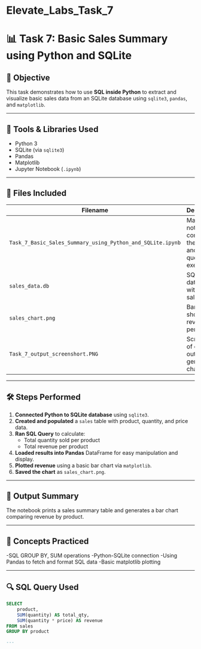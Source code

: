 # Elevate_Labs_Task_7
# 📊 Task 7: Basic Sales Summary using Python and SQLite

## 🎯 Objective
This task demonstrates how to use **SQL inside Python** to extract and visualize basic sales data from an SQLite database using `sqlite3`, `pandas`, and `matplotlib`.

---

## 🧰 Tools & Libraries Used
- Python 3
- SQLite (via `sqlite3`)
- Pandas
- Matplotlib
- Jupyter Notebook (`.ipynb`)

---

## 📂 Files Included
| Filename | Description |
|----------|-------------|
| `Task_7_Basic_Sales_Summary_using_Python_and_SQLite.ipynb` | Main notebook containing the code and SQL query execution |
| `sales_data.db` | SQLite database with sample sales data |
| `sales_chart.png` | Bar chart showing revenue per product |
| `Task_7_output_screenshort.PNG` | Screenshot of console output and generated chart |

---

## 🛠️ Steps Performed

1. **Connected Python to SQLite database** using `sqlite3`.
2. **Created and populated** a `sales` table with product, quantity, and price data.
3. **Ran SQL Query** to calculate:
   - Total quantity sold per product
   - Total revenue per product
4. **Loaded results into Pandas** DataFrame for easy manipulation and display.
5. **Plotted revenue** using a basic bar chart via `matplotlib`.
6. **Saved the chart** as `sales_chart.png`.

---

## 📸 Output Summary
The notebook prints a sales summary table and generates a bar chart comparing revenue by product.

---

## 📌 Concepts Practiced
-SQL GROUP BY, SUM operations
-Python-SQLite connection
-Using Pandas to fetch and format SQL data
-Basic matplotlib plotting

---

## 🔍 SQL Query Used
```sql
SELECT 
    product, 
    SUM(quantity) AS total_qty, 
    SUM(quantity * price) AS revenue 
FROM sales 
GROUP BY product

---
